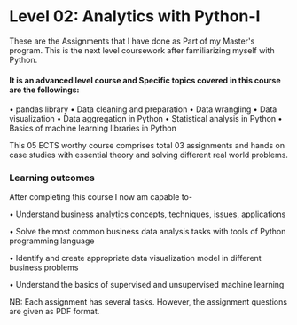 # Level 02: Analytics with Python-I

These are the Assignments that I have done as Part of my Master's program. This is the next level coursework after familiarizing myself with Python.


#### It is an advanced level course and Specific topics covered in this course are the followings:

• pandas library
• Data cleaning and preparation
• Data wrangling
• Data visualization
• Data aggregation in Python
• Statistical analysis in Python
• Basics of machine learning libraries in Python

This 05 ECTS worthy course comprises total 03 assignments and hands on case studies with essential theory and solving different real world problems.

### Learning outcomes

After completing this course I now am capable to-

• Understand business analytics concepts, techniques, issues, applications

• Solve the most common business data analysis tasks with tools of Python programming language

• Identify and create appropriate data visualization model in different business problems

• Understand the basics of supervised and unsupervised machine learning


NB: Each assignment has several tasks. However, the assignment questions are given as PDF format.
